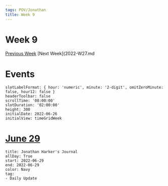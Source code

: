 ```yaml
---
tags: POV/Jonathan
title: Week 9
---
```


# Week 9

[Previous Week](2022-W26.md)
[Next Week](2022-W27.md

# Events

```itinerary
slotLabelFormat: { hour: 'numeric', minute: '2-digit', omitZeroMinute: false, hour12: false }
headerToolbar: false
scrollTime: '08:00:00'
slotDuration: '02:00:00'
height: 300
initialDate: 2022-06-26
initialView: timeGridWeek
```

# [June 29](2022-06-29.md)
```itinerary-event
title: Jonathan Harker's Journal
allDay: True
start: 2022-06-29
end: 2022-06-29
color: Navy
tag:
- Daily Update
```